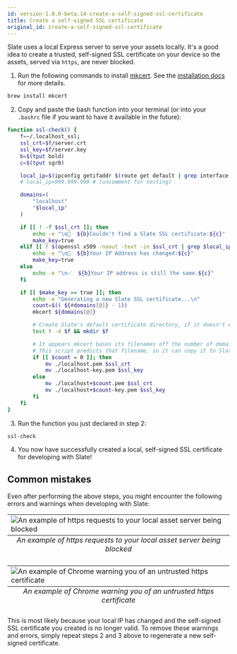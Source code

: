 ```yaml
---
id: version-1.0.0-beta.14-create-a-self-signed-ssl-certificate
title: Create a self-signed SSL certificate
original_id: create-a-self-signed-ssl-certificate
---
```


Slate uses a local Express server to serve your assets locally. It's a good idea to create a trusted, self-signed SSL certificate on your device so the assets, served via `https`, are never blocked.

1. Run the following commands to install [mkcert](https://github.com/FiloSottile/mkcert). See the [installation docs](https://github.com/FiloSottile/mkcert#installation) for more details.

```bash
brew install mkcert
```

2. Copy and paste the bash function into your terminal (or into your `.bashrc` file if you want to have it available in the future):

```bash
function ssl-check() {
    f=~/.localhost_ssl;
    ssl_crt=$f/server.crt
    ssl_key=$f/server.key
    b=$(tput bold)
    c=$(tput sgr0)

    local_ip=$(ipconfig getifaddr $(route get default | grep interface | awk '{print $2}'))
    # local_ip=999.999.999 # (uncomment for testing)

    domains=(
        "localhost"
        "$local_ip"
    )

    if [[ ! -f $ssl_crt ]]; then
        echo -e "\n🛑  ${b}Couldn't find a Slate SSL certificate:${c}"
        make_key=true
    elif [[ ! $(openssl x509 -noout -text -in $ssl_crt | grep $local_ip) ]]; then
        echo -e "\n🛑  ${b}Your IP Address has changed:${c}"
        make_key=true
    else
        echo -e "\n✅  ${b}Your IP address is still the same.${c}"
    fi

    if [[ $make_key == true ]]; then
        echo -e "Generating a new Slate SSL certificate...\n"
        count=$(( ${#domains[@]} - 1))
        mkcert ${domains[@]}

        # Create Slate's default certificate directory, if it doesn't exist
        test ! -d $f && mkdir $f

        # It appears mkcert bases its filenames off the number of domains passed after the first one.
        # This script predicts that filename, so it can copy it to Slate's default location.
        if [[ $count = 0 ]]; then
            mv ./localhost.pem $ssl_crt
            mv ./localhost-key.pem $ssl_key
        else
            mv ./localhost+$count.pem $ssl_crt
            mv ./localhost+$count-key.pem $ssl_key
        fi
    fi
}
```

3. Run the function you just declared in step 2:

```bash
ssl-check
```

4. You now have successfully created a local, self-signed SSL certificate for developing with Slate!

## Common mistakes

Even after performing the above steps, you might encounter the following errors and warnings when developing with Slate:

<table class="image">
<caption align="bottom"><em>An example of https requests to your local asset server being blocked</em></caption>
<tr><td><img src="https://user-images.githubusercontent.com/4837696/46975905-d8c08400-d095-11e8-933e-d07af7212a49.png" alt="An example of https requests to your local asset server being blocked"/></td></tr>
</table>

<table class="image">
<caption align="bottom"><em>An example of Chrome warning you of an untrusted https certificate</em></caption>
<tr><td><img src="https://user-images.githubusercontent.com/4837696/46975769-81221880-d095-11e8-992d-ff0f0fe08bb9.png" alt="An example of Chrome warning you of an untrusted https certificate"/></td></tr>
</table>

This is most likely because your local IP has changed and the self-signed SSL certificate you created is no longer valid. To remove these warnings and errors, simply repeat steps 2 and 3 above to regenerate a new self-signed certificate.
